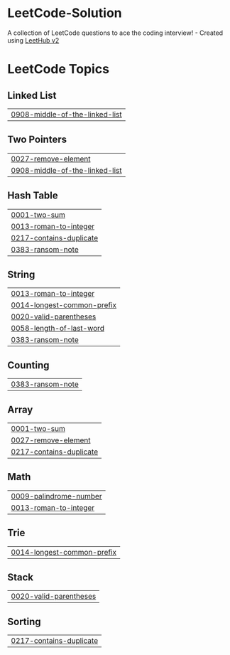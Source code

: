 # LeetCode-Solution
A collection of LeetCode questions to ace the coding interview! - Created using [LeetHub v2](https://github.com/arunbhardwaj/LeetHub-2.0)

<!---LeetCode Topics Start-->
# LeetCode Topics
## Linked List
|  |
| ------- |
| [0908-middle-of-the-linked-list](https://github.com/fiqnadzrii/LeetCode-Solution/tree/master/0908-middle-of-the-linked-list) |
## Two Pointers
|  |
| ------- |
| [0027-remove-element](https://github.com/fiqnadzrii/LeetCode-Solution/tree/master/0027-remove-element) |
| [0908-middle-of-the-linked-list](https://github.com/fiqnadzrii/LeetCode-Solution/tree/master/0908-middle-of-the-linked-list) |
## Hash Table
|  |
| ------- |
| [0001-two-sum](https://github.com/fiqnadzrii/LeetCode-Solution/tree/master/0001-two-sum) |
| [0013-roman-to-integer](https://github.com/fiqnadzrii/LeetCode-Solution/tree/master/0013-roman-to-integer) |
| [0217-contains-duplicate](https://github.com/fiqnadzrii/LeetCode-Solution/tree/master/0217-contains-duplicate) |
| [0383-ransom-note](https://github.com/fiqnadzrii/LeetCode-Solution/tree/master/0383-ransom-note) |
## String
|  |
| ------- |
| [0013-roman-to-integer](https://github.com/fiqnadzrii/LeetCode-Solution/tree/master/0013-roman-to-integer) |
| [0014-longest-common-prefix](https://github.com/fiqnadzrii/LeetCode-Solution/tree/master/0014-longest-common-prefix) |
| [0020-valid-parentheses](https://github.com/fiqnadzrii/LeetCode-Solution/tree/master/0020-valid-parentheses) |
| [0058-length-of-last-word](https://github.com/fiqnadzrii/LeetCode-Solution/tree/master/0058-length-of-last-word) |
| [0383-ransom-note](https://github.com/fiqnadzrii/LeetCode-Solution/tree/master/0383-ransom-note) |
## Counting
|  |
| ------- |
| [0383-ransom-note](https://github.com/fiqnadzrii/LeetCode-Solution/tree/master/0383-ransom-note) |
## Array
|  |
| ------- |
| [0001-two-sum](https://github.com/fiqnadzrii/LeetCode-Solution/tree/master/0001-two-sum) |
| [0027-remove-element](https://github.com/fiqnadzrii/LeetCode-Solution/tree/master/0027-remove-element) |
| [0217-contains-duplicate](https://github.com/fiqnadzrii/LeetCode-Solution/tree/master/0217-contains-duplicate) |
## Math
|  |
| ------- |
| [0009-palindrome-number](https://github.com/fiqnadzrii/LeetCode-Solution/tree/master/0009-palindrome-number) |
| [0013-roman-to-integer](https://github.com/fiqnadzrii/LeetCode-Solution/tree/master/0013-roman-to-integer) |
## Trie
|  |
| ------- |
| [0014-longest-common-prefix](https://github.com/fiqnadzrii/LeetCode-Solution/tree/master/0014-longest-common-prefix) |
## Stack
|  |
| ------- |
| [0020-valid-parentheses](https://github.com/fiqnadzrii/LeetCode-Solution/tree/master/0020-valid-parentheses) |
## Sorting
|  |
| ------- |
| [0217-contains-duplicate](https://github.com/fiqnadzrii/LeetCode-Solution/tree/master/0217-contains-duplicate) |
<!---LeetCode Topics End-->